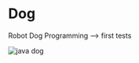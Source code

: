 # Dog

Robot Dog Programming --> first tests

![java dog](https://user-images.githubusercontent.com/72028760/129900149-c4298853-e285-4565-a7ed-98783911ff30.jpg)

